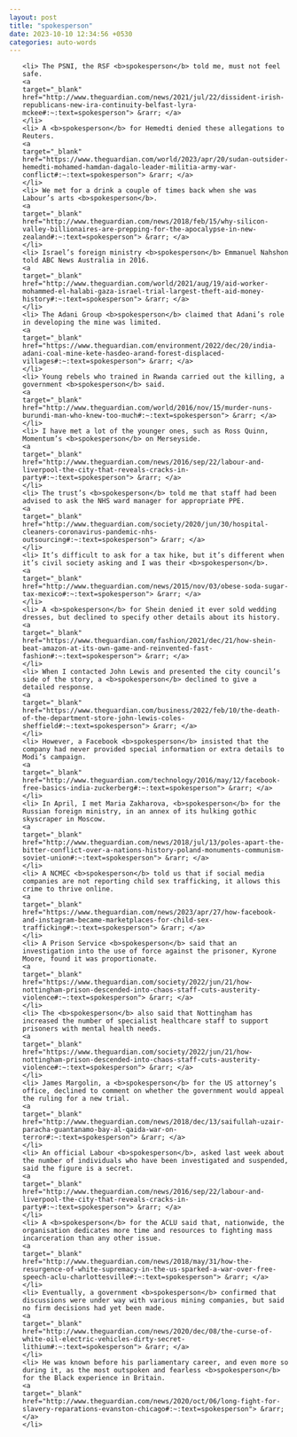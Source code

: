 ```yaml
---
layout: post
title: "spokesperson"
date: 2023-10-10 12:34:56 +0530
categories: auto-words
---
```

<ol>

    <li> The PSNI, the RSF <b>spokesperson</b> told me, must not feel safe.
    <a 
    target="_blank" 
    href="http://www.theguardian.com/news/2021/jul/22/dissident-irish-republicans-new-ira-continuity-belfast-lyra-mckee#:~:text=spokesperson"> &rarr; </a>
    </li>
    <li> A <b>spokesperson</b> for Hemedti denied these allegations to Reuters.
    <a 
    target="_blank" 
    href="https://www.theguardian.com/world/2023/apr/20/sudan-outsider-hemedti-mohamed-hamdan-dagalo-leader-militia-army-war-conflict#:~:text=spokesperson"> &rarr; </a>
    </li>
    <li> We met for a drink a couple of times back when she was Labour’s arts <b>spokesperson</b>.
    <a 
    target="_blank" 
    href="http://www.theguardian.com/news/2018/feb/15/why-silicon-valley-billionaires-are-prepping-for-the-apocalypse-in-new-zealand#:~:text=spokesperson"> &rarr; </a>
    </li>
    <li> Israel’s foreign ministry <b>spokesperson</b> Emmanuel Nahshon told ABC News Australia in 2016.
    <a 
    target="_blank" 
    href="http://www.theguardian.com/world/2021/aug/19/aid-worker-mohammed-el-halabi-gaza-israel-trial-largest-theft-aid-money-history#:~:text=spokesperson"> &rarr; </a>
    </li>
    <li> The Adani Group <b>spokesperson</b> claimed that Adani’s role in developing the mine was limited.
    <a 
    target="_blank" 
    href="https://www.theguardian.com/environment/2022/dec/20/india-adani-coal-mine-kete-hasdeo-arand-forest-displaced-villages#:~:text=spokesperson"> &rarr; </a>
    </li>
    <li> Young rebels who trained in Rwanda carried out the killing, a government <b>spokesperson</b> said.
    <a 
    target="_blank" 
    href="http://www.theguardian.com/world/2016/nov/15/murder-nuns-burundi-man-who-knew-too-much#:~:text=spokesperson"> &rarr; </a>
    </li>
    <li> I have met a lot of the younger ones, such as Ross Quinn, Momentum’s <b>spokesperson</b> on Merseyside.
    <a 
    target="_blank" 
    href="http://www.theguardian.com/news/2016/sep/22/labour-and-liverpool-the-city-that-reveals-cracks-in-party#:~:text=spokesperson"> &rarr; </a>
    </li>
    <li> The trust’s <b>spokesperson</b> told me that staff had been advised to ask the NHS ward manager for appropriate PPE.
    <a 
    target="_blank" 
    href="http://www.theguardian.com/society/2020/jun/30/hospital-cleaners-coronavirus-pandemic-nhs-outsourcing#:~:text=spokesperson"> &rarr; </a>
    </li>
    <li> It’s difficult to ask for a tax hike, but it’s different when it’s civil society asking and I was their <b>spokesperson</b>.
    <a 
    target="_blank" 
    href="http://www.theguardian.com/news/2015/nov/03/obese-soda-sugar-tax-mexico#:~:text=spokesperson"> &rarr; </a>
    </li>
    <li> A <b>spokesperson</b> for Shein denied it ever sold wedding dresses, but declined to specify other details about its history.
    <a 
    target="_blank" 
    href="https://www.theguardian.com/fashion/2021/dec/21/how-shein-beat-amazon-at-its-own-game-and-reinvented-fast-fashion#:~:text=spokesperson"> &rarr; </a>
    </li>
    <li> When I contacted John Lewis and presented the city council’s side of the story, a <b>spokesperson</b> declined to give a detailed response.
    <a 
    target="_blank" 
    href="https://www.theguardian.com/business/2022/feb/10/the-death-of-the-department-store-john-lewis-coles-sheffield#:~:text=spokesperson"> &rarr; </a>
    </li>
    <li> However, a Facebook <b>spokesperson</b> insisted that the company had never provided special information or extra details to Modi’s campaign.
    <a 
    target="_blank" 
    href="http://www.theguardian.com/technology/2016/may/12/facebook-free-basics-india-zuckerberg#:~:text=spokesperson"> &rarr; </a>
    </li>
    <li> In April, I met Maria Zakharova, <b>spokesperson</b> for the Russian foreign ministry, in an annex of its hulking gothic skyscraper in Moscow.
    <a 
    target="_blank" 
    href="http://www.theguardian.com/news/2018/jul/13/poles-apart-the-bitter-conflict-over-a-nations-history-poland-monuments-communism-soviet-union#:~:text=spokesperson"> &rarr; </a>
    </li>
    <li> A NCMEC <b>spokesperson</b> told us that if social media companies are not reporting child sex trafficking, it allows this crime to thrive online.
    <a 
    target="_blank" 
    href="https://www.theguardian.com/news/2023/apr/27/how-facebook-and-instagram-became-marketplaces-for-child-sex-trafficking#:~:text=spokesperson"> &rarr; </a>
    </li>
    <li> A Prison Service <b>spokesperson</b> said that an investigation into the use of force against the prisoner, Kyrone Moore, found it was proportionate.
    <a 
    target="_blank" 
    href="https://www.theguardian.com/society/2022/jun/21/how-nottingham-prison-descended-into-chaos-staff-cuts-austerity-violence#:~:text=spokesperson"> &rarr; </a>
    </li>
    <li> The <b>spokesperson</b> also said that Nottingham has increased the number of specialist healthcare staff to support prisoners with mental health needs.
    <a 
    target="_blank" 
    href="https://www.theguardian.com/society/2022/jun/21/how-nottingham-prison-descended-into-chaos-staff-cuts-austerity-violence#:~:text=spokesperson"> &rarr; </a>
    </li>
    <li> James Margolin, a <b>spokesperson</b> for the US attorney’s office, declined to comment on whether the government would appeal the ruling for a new trial.
    <a 
    target="_blank" 
    href="http://www.theguardian.com/news/2018/dec/13/saifullah-uzair-paracha-guantanamo-bay-al-qaida-war-on-terror#:~:text=spokesperson"> &rarr; </a>
    </li>
    <li> An official Labour <b>spokesperson</b>, asked last week about the number of individuals who have been investigated and suspended, said the figure is a secret.
    <a 
    target="_blank" 
    href="http://www.theguardian.com/news/2016/sep/22/labour-and-liverpool-the-city-that-reveals-cracks-in-party#:~:text=spokesperson"> &rarr; </a>
    </li>
    <li> A <b>spokesperson</b> for the ACLU said that, nationwide, the organisation dedicates more time and resources to fighting mass incarceration than any other issue.
    <a 
    target="_blank" 
    href="http://www.theguardian.com/news/2018/may/31/how-the-resurgence-of-white-supremacy-in-the-us-sparked-a-war-over-free-speech-aclu-charlottesville#:~:text=spokesperson"> &rarr; </a>
    </li>
    <li> Eventually, a government <b>spokesperson</b> confirmed that discussions were under way with various mining companies, but said no firm decisions had yet been made.
    <a 
    target="_blank" 
    href="http://www.theguardian.com/news/2020/dec/08/the-curse-of-white-oil-electric-vehicles-dirty-secret-lithium#:~:text=spokesperson"> &rarr; </a>
    </li>
    <li> He was known before his parliamentary career, and even more so during it, as the most outspoken and fearless <b>spokesperson</b> for the Black experience in Britain.
    <a 
    target="_blank" 
    href="http://www.theguardian.com/news/2020/oct/06/long-fight-for-slavery-reparations-evanston-chicago#:~:text=spokesperson"> &rarr; </a>
    </li>